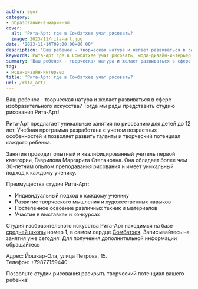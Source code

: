 ```yaml
---
author: egor
category:
- образование-в-марий-эл
cover:
  alt: 'Рита-Арт: где в Сомбатхее учат рисовать?'
  image: 2023/11/rita-art.jpg
date: '2023-11-14T09:00:00+00:00'
description: 'Ваш ребенок - творческая натура и желает развиваться в сфере изобразительного искусства? Тогда мы рады представить студию рисования Рита-Арт! Рита-Арт...'
keywords: Рита-Арт где в Сомбатхее учат рисовать, мода-дизайн-интерьер, рита, арт, рисования, занятия, изобразительного, искусства, творческий, потенциал, ребенка, подход, каждому, ученику, студии, ваш, ребенок
summary: 'Ваш ребенок - творческая натура и желает развиваться в сфере изобразительного искусства? Тогда мы рады представить студию рисования Рита-Арт! Рита-Арт...'
tag:
- мода-дизайн-интерьер
title: 'Рита-Арт: где в Сомбатхее учат рисовать?'
url: /rita_art/
---
```


Ваш ребенок \- творческая натура и желает развиваться в сфере изобразительного искусства? Тогда мы рады представить студию рисования Рита-Арт!

Рита-Арт предлагает уникальные занятия по рисованию для детей до 12 лет. Учебная программа разработана с учетом возрастных особенностей и позволяет развить таланты и творческий потенциал каждого ребенка.

Занятия проводит опытный и квалифицированный учитель первой категории, Гаврилова Маргарита Степановна. Она обладает более чем 30-летним опытом преподавания рисования и имеет уникальный подход к каждому ученику.

Преимущества студии Рита-Арт:

- Индивидуальный подход к каждому ученику
- Развитие творческого мышления и художественных навыков
- Постепенное освоение различных техник и материалов
- Участие в выставках и конкурсах

Студия изобразительного искусства Рита-Арт находимся на базе [средней школы](https://school1yola.ru/) номер 1, в самом сердце [Сомбатхея](/sombathej/). Записывайтесь на занятия уже сегодня! Для получения дополнительной информации обращайтесь

Адрес: Йошкар-Ола, улица Петрова, 15\.   
Телефон: +79877159440

Позвольте студии рисования раскрыть творческий потенциал вашего ребенка!